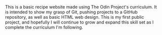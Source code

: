 This is a basic recipe website made using The Odin Project's curriculum.
It is intended to show my grasp of Git, pushing projects to a GitHub repository, as well as basic HTML web design.
This is my first public project, and hopefully I will continue to grow and expand this skill set as I complete the curriculum I'm following.